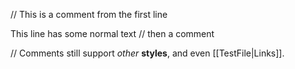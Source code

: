 // This is a comment from the first line

This line has some normal text // then a comment

// Comments still support _other_ __styles__, and even [[TestFile|Links]].